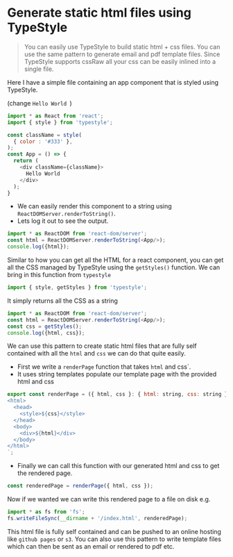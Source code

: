 # Generate static html files using TypeStyle
> You can easily use TypeStyle to build static html + css files. You can use the same pattern to generate email and pdf template files. Since TypeStyle supports cssRaw all your css can be easily inlined into a single file.

Here I have a simple file containing an app component that is styled using TypeStyle.

(change `Hello World `)
```js
import * as React from 'react';
import { style } from 'typestyle';

const className = style(
  { color : '#333' },
);
const App = () => {
  return (
    <div className={className}>
      Hello World
    </div>
  );
}
```

* We can easily render this component to a string using `ReactDOMServer.renderToString()`.
* Lets log it out to see the output.

```js
import * as ReactDOM from 'react-dom/server'; 
const html = ReactDOMServer.renderToString(<App/>);
console.log({html});
```

Similar to how you can get all the HTML for a react component, you can get all the CSS managed by TypeStyle using the `getStyles()` function. We can bring in this function from `typestyle` 

```js
import { style, getStyles } from 'typestyle';
```
It simply returns all the CSS as a string 

```js
import * as ReactDOM from 'react-dom/server'; 
const html = ReactDOMServer.renderToString(<App/>);
const css = getStyles();
console.log({html, css});
```
We can use this pattern to create static html files that are fully self contained with all the `html` and `css` we can do that quite easily. 

* First we write a `renderPage` function that takes `html` and css`.
* It uses string templates populate our template page with the provided html and css

```js
export const renderPage = ({ html, css }: { html: string, css: string }) => `
<html>
  <head>
    <style>${css}</style>
  </head>
  <body>
    <div>${html}</div>
  </body>
</html>
`;
```

* Finally we can call this function with our generated html and css to get the rendered page.

```js
const renderedPage = renderPage({ html, css });
```

Now if we wanted we can write this rendered page to a file on disk e.g. 

```js
import * as fs from 'fs';
fs.writeFileSync(__dirname + '/index.html', renderedPage);
```
This html file is fully self contained and can be pushed to an online hosting like `github pages` or `s3`. You can also use this pattern to write template files which can then be sent as an email or rendered to pdf etc.
